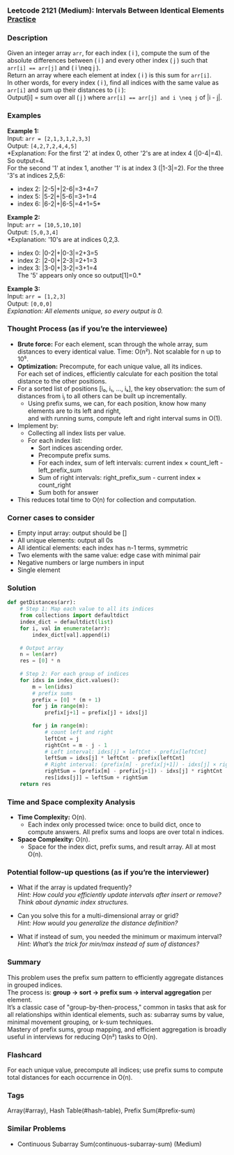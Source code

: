 ### Leetcode 2121 (Medium): Intervals Between Identical Elements [Practice](https://leetcode.com/problems/intervals-between-identical-elements)

### Description  
Given an integer array `arr`, for each index \( i \), compute the sum of the absolute differences between \( i \) and every other index \( j \) such that `arr[i] == arr[j]` and \( i \neq j \).  
Return an array where each element at index \( i \) is this sum for `arr[i]`.  
In other words, for every index \( i \), find all indices with the same value as `arr[i]` and sum up their distances to \( i \):  
Output[i] = sum over all \( j \) where `arr[i] == arr[j] and i \neq j` of |i - j|.

### Examples  

**Example 1:**  
Input: `arr = [2,1,3,1,2,3,3]`  
Output: `[4,2,7,2,4,4,5]`  
*Explanation: For the first '2' at index 0, other '2's are at index 4 (|0-4|=4). So output=4.  
For the second '1' at index 1, another '1' is at index 3 (|1-3|=2). For the three '3's at indices 2,5,6:  
- index 2: |2-5|+|2-6|=3+4=7  
- index 5: |5-2|+|5-6|=3+1=4  
- index 6: |6-2|+|6-5|=4+1=5*

**Example 2:**  
Input: `arr = [10,5,10,10]`  
Output: `[5,0,3,4]`  
*Explanation: '10's are at indices 0,2,3.  
- index 0: |0-2|+|0-3|=2+3=5  
- index 2: |2-0|+|2-3|=2+1=3  
- index 3: |3-0|+|3-2|=3+1=4  
The '5' appears only once so output[1]=0.*

**Example 3:**  
Input: `arr = [1,2,3]`  
Output: `[0,0,0]`  
*Explanation: All elements unique, so every output is 0.*

### Thought Process (as if you’re the interviewee)  
- **Brute force:** For each element, scan through the whole array, sum distances to every identical value. Time: O(n²). Not scalable for n up to 10⁵.
- **Optimization:** Precompute, for each unique value, all its indices.  
  For each set of indices, efficiently calculate for each position the total distance to the other positions.
- For a sorted list of positions [i₀, i₁, ..., iₖ], the key observation: the sum of distances from iⱼ to all others can be built up incrementally.  
  - Using prefix sums, we can, for each position, know how many elements are to its left and right,  
    and with running sums, compute left and right interval sums in O(1).
- Implement by:
  - Collecting all index lists per value.
  - For each index list:
      - Sort indices ascending order.
      - Precompute prefix sums.
      - For each index, sum of left intervals: current index × count_left - left_prefix_sum  
      - Sum of right intervals: right_prefix_sum - current index × count_right  
      - Sum both for answer
- This reduces total time to O(n) for collection and computation.

### Corner cases to consider  
- Empty input array: output should be []
- All unique elements: output all 0s
- All identical elements: each index has n-1 terms, symmetric
- Two elements with the same value: edge case with minimal pair
- Negative numbers or large numbers in input
- Single element

### Solution

```python
def getDistances(arr):
    # Step 1: Map each value to all its indices
    from collections import defaultdict
    index_dict = defaultdict(list)
    for i, val in enumerate(arr):
        index_dict[val].append(i)
    
    # Output array
    n = len(arr)
    res = [0] * n
    
    # Step 2: For each group of indices
    for idxs in index_dict.values():
        m = len(idxs)
        # prefix sums
        prefix = [0] * (m + 1)
        for j in range(m):
            prefix[j+1] = prefix[j] + idxs[j]
        
        for j in range(m):
            # count left and right
            leftCnt = j
            rightCnt = m - j - 1
            # Left interval: idxs[j] × leftCnt - prefix[leftCnt]
            leftSum = idxs[j] * leftCnt - prefix[leftCnt]
            # Right interval: (prefix[m] - prefix[j+1]) - idxs[j] × rightCnt
            rightSum = (prefix[m] - prefix[j+1]) - idxs[j] * rightCnt
            res[idxs[j]] = leftSum + rightSum
    return res
```

### Time and Space complexity Analysis  

- **Time Complexity:** O(n).  
    - Each index only processed twice: once to build dict, once to compute answers. All prefix sums and loops are over total n indices.
- **Space Complexity:** O(n).  
    - Space for the index dict, prefix sums, and result array. All at most O(n).

### Potential follow-up questions (as if you’re the interviewer)  

- What if the array is updated frequently?  
  *Hint: How could you efficiently update intervals after insert or remove? Think about dynamic index structures.*

- Can you solve this for a multi-dimensional array or grid?  
  *Hint: How would you generalize the distance definition?*

- What if instead of sum, you needed the minimum or maximum interval?  
  *Hint: What’s the trick for min/max instead of sum of distances?*

### Summary
This problem uses the prefix sum pattern to efficiently aggregate distances in grouped indices.  
The process is: **group → sort → prefix sum → interval aggregation** per element.  
It’s a classic case of "group-by-then-process," common in tasks that ask for all relationships within identical elements, such as: subarray sums by value, minimal movement grouping, or k-sum techniques.  
Mastery of prefix sums, group mapping, and efficient aggregation is broadly useful in interviews for reducing O(n²) tasks to O(n).


### Flashcard
For each unique value, precompute all indices; use prefix sums to compute total distances for each occurrence in O(n).

### Tags
Array(#array), Hash Table(#hash-table), Prefix Sum(#prefix-sum)

### Similar Problems
- Continuous Subarray Sum(continuous-subarray-sum) (Medium)